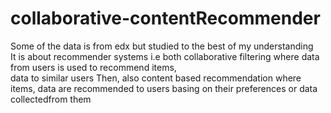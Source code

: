 # collaborative-contentRecommender

Some of the data is from edx but studied to the best of my understanding<br>
It is about recommender systems i.e both collaborative filtering where data from users is used to recommend items,<br> data to similar users
Then, also content based  recommendation where items, data are recommended to users basing on their preferences or data collectedfrom them
